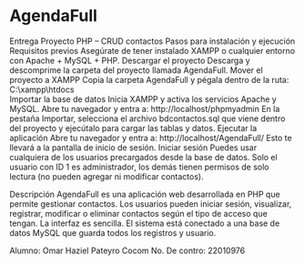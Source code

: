 # AgendaFull
Entrega Proyecto PHP – CRUD contactos
Pasos para instalación y ejecución
Requisitos previos
Asegúrate de tener instalado XAMPP o cualquier entorno con Apache + MySQL + PHP.
Descargar el proyecto
Descarga y descomprime la carpeta del proyecto llamada AgendaFull.
Mover el proyecto a XAMPP
Copia la carpeta AgendaFull y pégala dentro de la ruta:
C:\xampp\htdocs\
Importar la base de datos
Inicia XAMPP y activa los servicios Apache y MySQL.
Abre tu navegador y entra a:
http://localhost/phpmyadmin
En la pestaña Importar, selecciona el archivo bdcontactos.sql que viene dentro del proyecto y ejecútalo para cargar las tablas y datos.
Ejecutar la aplicación
Abre tu navegador y entra a:
http://localhost/AgendaFull/
Esto te llevará a la pantalla de inicio de sesión.
Iniciar sesión
Puedes usar cualquiera de los usuarios precargados desde la base de datos.
Solo el usuario con ID 1 es administrador, los demás tienen permisos de solo lectura (no pueden agregar ni modificar contactos).

Descripción
AgendaFull es una aplicación web desarrollada en PHP que permite gestionar contactos. Los usuarios pueden iniciar sesión, visualizar, registrar, modificar o eliminar contactos según el tipo de acceso que tengan. La interfaz es sencilla. El sistema está conectado a una base de datos MySQL que guarda todos los registros y usuario.

Alumno: Omar Haziel Pateyro Cocom No. De contro: 22010976
